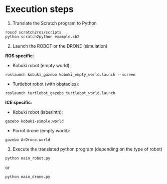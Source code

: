 # Execution steps

1. Translate the Scratch program to Python

```
roscd scratch2ros/scripts
python scratch2python example.sb2
```
  
2. Launch the ROBOT or the DRONE (simulation)

**ROS specific**:

* Kobuki robot (empty world):

```
roslaunch kobuki_gazebo kobuki_empty_world.launch --screen
```

* Turtlebot robot (with obstacles):

```
roslaunch turtlebot_gazebo turtlebot_world.launch
```

**ICE specific**:

* Kobuki robot (laberinth):

```
gazebo kobuki-simple.world
```

* Parrot drone (empty world):

```
gazebo ArDrone.world
```

3. Execute the translated python program (depending on the type of robot)

```
python main_robot.py
```

or

```
python main_drone.py
```
